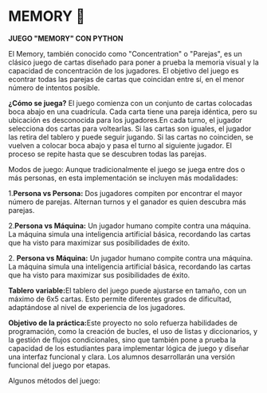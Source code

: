 # MEMORY 🎴

<p><strong>JUEGO "MEMORY" CON PYTHON</strong></p>
<p>El Memory, también conocido como "Concentration" o "Parejas", es un clásico juego de cartas diseñado para poner a prueba la memoria visual y la capacidad de concentración de los jugadores. El objetivo del juego es econtrar todas las parejas de cartas que coincidan entre sí, en el menor número de intentos posible.</p>
<p><strong>¿Cómo se juega?</strong> El juego comienza con un conjunto de cartas colocadas boca abajo en una cuadrícula. Cada carta tiene una pareja idéntica, pero su ubicación es desconocida para los jugadores.En cada turno, el jugador selecciona dos cartas para voltearlas. Si las cartas son
iguales, el jugador las retira del tablero y puede seguir jugando. Si las cartas no coinciden,
se vuelven a colocar boca abajo y pasa el turno al siguiente jugador. El proceso se repite
hasta que se descubren todas las parejas.</p>
<p>Modos de juego: Aunque tradicionalmente el juego se juega entre dos o más personas, en
esta implementación se incluyen más modalidades:</p>
<p>1.<strong>Persona vs Persona:</strong>  Dos jugadores compiten por encontrar el mayor número de
parejas. Alternan turnos y el ganador es quien descubra más parejas.</p>
<p>2.<strong>Persona vs Máquina:</strong>  Un jugador humano compite contra una máquina. La máquina
simula una inteligencia artificial básica, recordando las cartas que ha visto para
maximizar sus posibilidades de éxito.</p>
<p>2. <strong>Persona vs Máquina:</strong> Un jugador humano compite contra una máquina. La máquina
simula una inteligencia artificial básica, recordando las cartas que ha visto para
maximizar sus posibilidades de éxito.</p>
<p><strong>Tablero variable:</strong>El tablero del juego puede ajustarse en tamaño, con un máximo de 6x5
cartas. Esto permite diferentes grados de dificultad, adaptándose al nivel de experiencia de
los jugadores.</p>
<p><strong>Objetivo de la práctica:</strong>Este proyecto no solo refuerza habilidades de programación, como
la creación de bucles, el uso de listas y diccionarios, y la gestión de flujos condicionales, sino
que también pone a prueba la capacidad de los estudiantes para implementar lógica de
juego y diseñar una interfaz funcional y clara. Los alumnos desarrollarán una versión
funcional del juego por etapas.</p>
<p>Algunos métodos del juego:</p>


